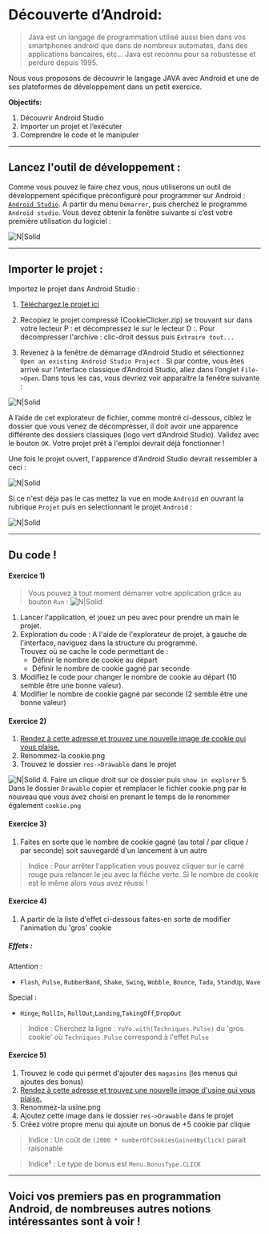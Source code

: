 # Découverte d’Android:    
  
>Java est un langage de programmation utilisé aussi bien dans vos smartphones android que dans de nombreux automates, dans des applications bancaires, etc… 
>Java est reconnu pour sa robustesse et perdure depuis 1995.  
 
Nous vous proposons de découvrir le langage JAVA avec Android et une de ses plateformes de développement dans un petit exercice.  
 
**Objectifs:**

1.	Découvrir Android Studio  
2.	Importer un projet et l’exécuter 
3.	Comprendre le code et le manipuler 
 
---

## Lancez l'outil de développement :  
 
Comme vous pouvez le faire chez vous, nous utiliserons un outil de développement spécifique préconfiguré pour programmer sur Android : [`Android Studio`](http://developer.android.com/sdk/index.html). A partir du menu `Démarrer`, puis cherchez le programme `Android studio`.  Vous devez obtenir la fenêtre suivante si c’est votre première utilisation du logiciel :  
 
 ![N|Solid](http://damien.dabernat.fr/android/android1.jpg)

---

## Importer le projet : 
 
Importez le projet dans Android Studio : 

1.	[Téléchargez le projet ici](http://damien.dabernat.fr/android/CookieClicker.zip)  

2.	Recopiez le projet compressé (CookieClicker.zip) se trouvant sur dans votre lecteur P : et décompressez le sur le lecteur D :. 
Pour décompresser l'archive : clic-droit dessus puis ` Extraire tout... `
 
3.	Revenez à la fenêtre de démarrage d’Android Studio et sélectionnez `Open an existing Android Studio Project` . Si par contre, vous êtes arrivé sur l’interface classique d’Android Studio, allez dans l’onglet `File->Open`. Dans tous les cas, vous devriez voir apparaître la fenêtre suivante : 
 
   ![N|Solid](http://damien.dabernat.fr/android/android2.jpg)

A l’aide de cet explorateur de fichier, comme montré ci-dessous, ciblez le dossier que vous venez de décompresser, il doit avoir une apparence différente des dossiers classiques (logo vert d’Android Studio). Validez avec le bouton `OK`. Votre projet prêt à l'emploi devrait déjà fonctionner ! 
 
Une fois le projet ouvert, l'apparence d'Android Studio devrait ressembler à ceci : 
 
  ![N|Solid](http://damien.dabernat.fr/android/android3.jpg)
  
Si ce n'est déja pas le cas mettez la vue en mode `Android` en ouvrant la rubrique `Projet` puis en selectionnant le projet `Android` :

 ![N|Solid](http://damien.dabernat.fr/android/android5.jpg)
 
--- 
 
## Du code ! 
  
#### Exercice 1)
  
> Vous pouvez à tout moment démarrer votre application grâce au bouton `Run` : ![N|Solid](http://damien.dabernat.fr/android/android4.jpg)

1. Lancer l'application, et jouez un peu avec pour prendre un main le projet.
2. Exploration du code : 
A l'aide de l'explorateur de projet, à gauche de l'interface, naviguez dans la structure du programme.  
Trouvez où se cache le code permettant de : 
    * Définir le nombre de cookie au départ 
    * Définir le nombre de cookie gagné par seconde
3. Modifiez le code pour changer le nombre de cookie au départ (10 semble être une bonne valeur).
4. Modifier le nombre de cookie gagné par seconde (2 semble être une bonne valeur)

#### Exercice 2)

1. [Rendez à cette adresse et trouvez une nouvelle image de cookie qui vous plaise.](https://www.google.fr/search?q=cookie&tbm=isch&tbs=isz:m&*#tbs=isz:m&tbm=isch&q=cookie+png&*)
2. Renommez-la cookie.png
3. Trouvez le dossier `res->Drawable` dans le projet

 ![N|Solid](http://damien.dabernat.fr/android/android6.jpg)
4. Faire un clique droit sur ce dossier puis `show in explorer`
5. Dans le dossier `Drawable` copier et remplacer le fichier cookie.png par le nouveau que vous avez choisi en prenant le temps de le renommer également `cookie.png`

#### Exercice 3) 

1. Faites en sorte que le nombre de cookie gagné (au total / par clique / par seconde) soit sauvegardé d'un lancement à un autre

> Indice : Pour arrêter l'application vous pouvez cliquer sur le carré rouge puis relancer le jeu avec la flêche verte. Si le nombre de cookie est le même alors vous avez réussi !

#### Exercice 4) 
1. A partir de la liste d'effet ci-dessous faites-en sorte de modifier l'animation du 'gros' cookie
##### Effets :
  
Attention :
* `Flash`, `Pulse`, `RubberBand`, `Shake`, `Swing`, `Wobble`, `Bounce`, `Tada`, `StandUp`, `Wave`

Special  :
* `Hinge`, `RollIn`, `RollOut`,`Landing`,`TakingOff`,`DropOut`
  
> Indice : Cherchez la ligne : `YoYo.with(Techniques.Pulse)` du 'gros cookie' où `Techniques.Pulse` correspond à l'effet `Pulse`

#### Exercice 5) 

1. Trouvez le code qui permet d'ajouter des `magasins` (les menus qui ajoutes des bonus)
2. [Rendez à cette adresse et trouvez une nouvelle image d'usine qui vous plaise.](https://www.google.fr/search?q=cookie&tbm=isch&tbs=isz:m&*#q=factory+png&tbs=isz:i&tbm=isch&*)
3. Renommez-la usine.png
4. Ajoutez cette image dans le dossier `res->Drawable` dans le projet
3. Créez votre propre menu qui ajoute un bonus de +5 cookie par clique

>Indice : Un coût de `(2000 * numberOfCookiesGainedByClick)` parait raisonable

>Indice² : Le type de bonus est `Menu.BonusType.CLICK`

---

## Voici vos premiers pas en programmation Android, de nombreuses autres notions intéressantes sont à voir !






